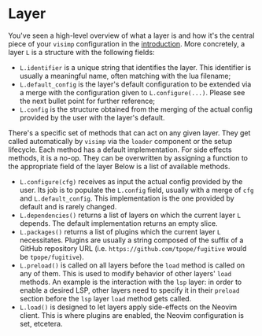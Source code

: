 # Layer

You've seen a high-level overview of what a layer is and how it's the central
piece of your `visimp` configuration in the [introduction](INTRO.md). More
concretely, a layer `L` is a structure with the following fields:

- `L.identifier` is a unique string that identifies the layer. This identifier
  is usually a meaningful name, often matching with the lua filename;
- `L.default_config` is the layer's default configuration to be extended via a
  merge with the configuration given to `L.configure(...)`. Please see the next
  bullet point for further reference;
- `L.config` is the structure obtained from the merging of the actual config
  provided by the user with the layer's default.

There's a specific set of methods that can act on any given layer. They get
called automatically by `visimp` via the `loader` component or the setup
lifecycle. Each method has a default implementation. For side effects methods,
it is a no-op. They can be overwritten by assigning a function to the
appropriate field of the layer Below is a list of available methods.

- `L.configure(cfg)` receives as input the actual config provided by the user.
  Its job is to populate the `L.config` field, usually with a merge of `cfg`
  and `L.default_config`. This implementation is the one provided by default
  and is rarely changed.
- `L.dependencies()` returns a list of layers on which the current layer `L`
  depends. The default implementation returns an empty slice.
- `L.packages()` returns a list of plugins which the current layer `L`
  necessitates. Plugins are usually a string composed of the suffix of a
  GitHub repository URL (i.e. `https://github.com/tpope/fugitive` would be
  `tpope/fugitive`).
- `L.preload()` is called on all layers before the `load` method is called on
  any of them. This is used to modify behavior of other layers' `load`
  methods. An example is the interaction with the `lsp` layer: in order to
  enable a desired LSP, other layers need to specify it in their `preload`
  section before the `lsp` layer `load` method gets called.
- `L.load()` is designed to let layers apply side-effects on the Neovim client.
  This is where plugins are enabled, the Neovim configuration is set, etcetera.
